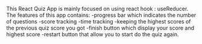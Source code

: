 This React Quiz App is mainly focused on using react hook : useReducer.
The features of this app contains: 
-progress bar which indicates the number of questions
-score tracking
-time tracking
-keeping the highest scores of the previous quiz score you got
-finish button which display your score and highest score
-restart button that allow you to start do the quiz again.
